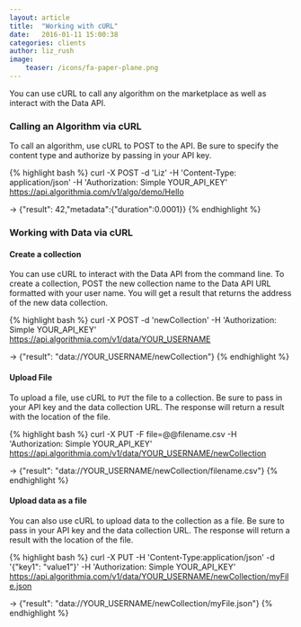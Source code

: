 ```yaml
---
layout: article
title:  "Working with cURL"
date:   2016-01-11 15:00:38
categories: clients
author: liz_rush
image:
    teaser: /icons/fa-paper-plane.png
---
```


You can use cURL to call any algorithm on the marketplace as well as interact with the Data API.

### Calling an Algorithm via cURL

To call an algorithm, use cURL to POST to the API. Be sure to specify the content type and authorize by passing in your API key.

{% highlight bash %}
curl -X POST -d 'Liz' -H 'Content-Type: application/json' -H 'Authorization: Simple YOUR_API_KEY' https://api.algorithmia.com/v1/algo/demo/Hello

-> {"result": 42,"metadata":{"duration":0.0001}}
{% endhighlight %}


### Working with Data via cURL

#### Create a collection

You can use cURL to interact with the Data API from the command line. To create a collection, POST the new collection name to the Data API URL formatted with your user name. You will get a result that returns the address of the new data collection.

{% highlight bash %}
curl -X POST -d 'newCollection' -H 'Authorization: Simple YOUR_API_KEY' https://api.algorithmia.com/v1/data/YOUR_USERNAME

-> {"result": "data://YOUR_USERNAME/newCollection"}
{% endhighlight %}

#### Upload File

To upload a file, use cURL to `PUT` the file to a collection. Be sure to pass in your API key and the data collection URL. The response will return a result with the location of the file.

{% highlight bash %}
curl -X PUT -F file=@@filename.csv -H 'Authorization: Simple YOUR_API_KEY' https://api.algorithmia.com/v1/data/YOUR_USERNAME/newCollection

-> {"result": "data://YOUR_USERNAME/newCollection/filename.csv"}
{% endhighlight %}


#### Upload data as a file

You can also use cURL to upload data to the collection as a file. Be sure to pass in your API key and the data collection URL. The response will return a result with the location of the file.

{% highlight bash %}
curl -X PUT -H 'Content-Type:application/json' -d '{"key1": "value1"}' -H 'Authorization: Simple YOUR_API_KEY' https://api.algorithmia.com/v1/data/YOUR_USERNAME/newCollection/myFile.json

-> {"result": "data://YOUR_USERNAME/newCollection/myFile.json"}
{% endhighlight %}

